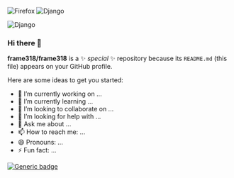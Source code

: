 ![Firefox](https://img.shields.io/badge/Firefox-FF7139?style=for-the-badge&logo=Firefox-Browser&logoColor=white) ![Django](https://img.shields.io/badge/django-%23092E20.svg?style=for-the-badge&logo=django&logoColor=white)

![Django](https://img.shields.io/badge/django-%23092E20.svg?style=for-the-badge&logo=django&logoColor=white)

### Hi there 👋

**frame318/frame318** is a ✨ _special_ ✨ repository because its `README.md` (this file) appears on your GitHub profile.

Here are some ideas to get you started:

- 🔭 I’m currently working on ...
- 🌱 I’m currently learning ...
- 👯 I’m looking to collaborate on ...
- 🤔 I’m looking for help with ...
- 💬 Ask me about ...
- 📫 How to reach me: ...
- 😄 Pronouns: ...
- ⚡ Fun fact: ...

[![Generic badge](https://img.shields.io/badge/<SUBJECT>-<STATUS>-<COLOR>.svg)](https://shields.io/)
